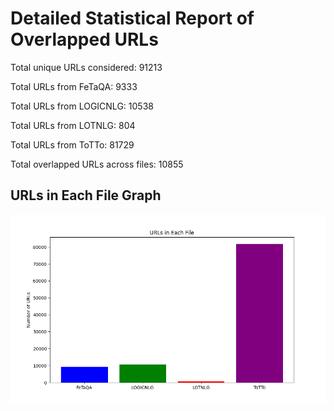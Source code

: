 # Detailed Statistical Report of Overlapped URLs

Total unique URLs considered: 91213

Total URLs from FeTaQA: 9333

Total URLs from LOGICNLG: 10538

Total URLs from LOTNLG: 804

Total URLs from ToTTo: 81729

Total overlapped URLs across files: 10855

## URLs in Each File Graph
![URLs in Each File](urls_in_each_file.png)
